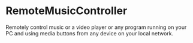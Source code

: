 # RemoteMusicController
Remotely control music or a video player or any program running on your PC and using media buttons from any device on your local network.
